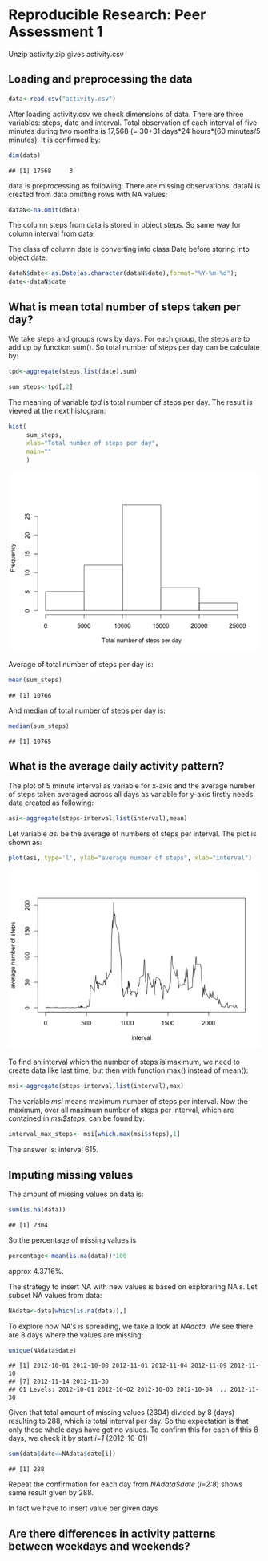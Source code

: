 # Reproducible Research: Peer Assessment 1

Unzip activity.zip gives activity.csv

## Loading and preprocessing the data

```r
data<-read.csv("activity.csv")
```
After loading activity.csv we check dimensions of data. There are three variables: steps, date and interval. Total observation of each interval of five minutes during two months is 17,568 (= 30+31 days\*24 hours\*(60 minutes/5 minutes). It is confirmed by:

```r
dim(data)
```

```
## [1] 17568     3
```

data is preprocessing as following:
There are missing observations. dataN is created from data omitting rows with NA values:


```r
dataN<-na.omit(data)
```

The column steps from data is stored in object steps. So same way for column interval from data.

The class of column date is converting into class Date before storing into object date:

```r
dataN$date<-as.Date(as.character(dataN$date),format="%Y-%m-%d");
date<-dataN$date
```


## What is mean total number of steps taken per day?

We take steps and groups rows by days. For each group, the steps are to add up by function sum(). So total number of steps per day can be calculate by:

```r
tpd<-aggregate(steps,list(date),sum)
```

```r
sum_steps<-tpd[,2]
```
The meaning of variable _tpd_ is total number of steps per day. 
The result is viewed at the next histogram:

```r
hist(
     sum_steps, 
     xlab="Total number of steps per day",
     main=""
     )
```

![plot of chunk unnamed-chunk-8](./PA1_template_files/figure-html/unnamed-chunk-8.png) 

Average of total number of steps per day is:

```r
mean(sum_steps)
```

```
## [1] 10766
```
And median of total number of steps per day is:

```r
median(sum_steps)
```

```
## [1] 10765
```

## What is the average daily activity pattern?

The plot of 5 minute interval as variable for x-axis and the average number of steps taken averaged across all days as variable for y-axis firstly needs data created as following:


```r
asi<-aggregate(steps~interval,list(interval),mean)
```
Let variable _asi_ be the average of numbers of steps per interval.
The plot is shown as:

```r
plot(asi, type='l', ylab="average number of steps", xlab="interval")
```

![plot of chunk unnamed-chunk-12](./PA1_template_files/figure-html/unnamed-chunk-12.png) 

To find an interval which the number of steps is maximum, we need to create data like last time, but then with function max() instead of mean():

```r
msi<-aggregate(steps~interval,list(interval),max)
```
The variable _msi_ means maximum number of steps per interval. Now the maximum, over all maximum number of steps per interval, which are contained in _msi$steps_, can be found by:

```r
interval_max_steps<- msi[which.max(msi$steps),1]
```
The answer is: interval 615.

## Imputing missing values

The amount of missing values on data is:

```r
sum(is.na(data))
```

```
## [1] 2304
```

So the percentage of missing values is 

```r
percentage<-mean(is.na(data))*100
```
approx 4.3716%.

The strategy to insert NA with new values is based on exploraring NA's.
Let subset NA values from data:

```r
NAdata<-data[which(is.na(data)),]
```
To explore how NA's is spreading, we take a look at _NAdata_. We see there are 8 days where the values are missing:

```r
unique(NAdata$date)
```

```
## [1] 2012-10-01 2012-10-08 2012-11-01 2012-11-04 2012-11-09 2012-11-10
## [7] 2012-11-14 2012-11-30
## 61 Levels: 2012-10-01 2012-10-02 2012-10-03 2012-10-04 ... 2012-11-30
```
Given that total amount of missing values (2304) divided by 8 (days) resulting to 288, which is total interval per day. So the expectation is that only these whole days have got no values.
To confirm this for each of this 8 days, we check it by start _i=1_ (2012-10-01)


```r
sum(data$date==NAdata$date[i])
```

```
## [1] 288
```
Repeat the confirmation for each day from _NAdata$date_ (_i=2:8_) shows same result given by 288.

In fact we have to insert value per given days



## Are there differences in activity patterns between weekdays and weekends?
